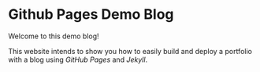 # Github Pages Demo Blog

Welcome to this demo blog!

This website intends to show you how to easily build and deploy a portfolio with a blog using _GitHub Pages_ and _Jekyll_.
